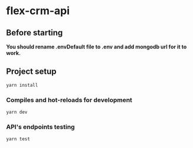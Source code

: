 # flex-crm-api

## Before starting

**You should rename .envDefault file to .env and add mongodb url for it to work.**


## Project setup
```
yarn install
```

### Compiles and hot-reloads for development
```
yarn dev
```

### API's endpoints testing
```
yarn test
```
